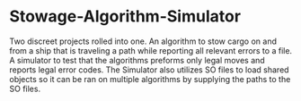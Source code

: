 # Stowage-Algorithm-Simulator
Two discreet projects rolled into one.
An algorithm to stow cargo on and from a ship that is traveling a path while reporting all relevant errors to a file.
A simulator to test that the algorithms preforms only legal moves and reports legal error codes.
The Simulator also utilizes SO files to load shared objects so it can be ran on multiple algorithms by supplying the paths to the SO files.
